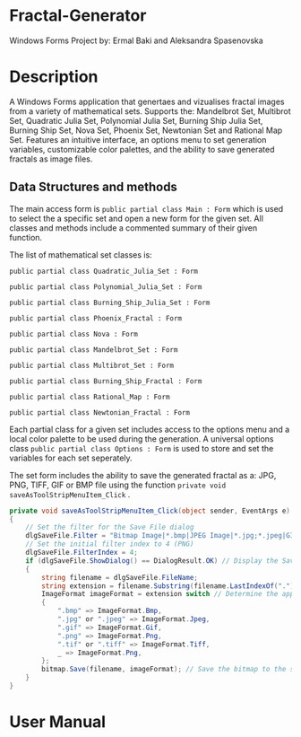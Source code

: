 # Fractal-Generator

Windows Forms Project by: Ermal Baki and Aleksandra Spasenovska

# Description

A Windows Forms application that genertaes and vizualises fractal images from a variety of mathematical sets. Supports the: Mandelbrot Set, Multibrot Set, Quadratic Julia Set, Polynomial Julia Set, Burning Ship Julia Set, Burning Ship Set, Nova Set, Phoenix Set, Newtonian Set and Rational Map Set. Features an intuitive interface, an options menu to set generation variables, customizable color palettes, and the ability to save generated fractals as image files.

## Data Structures and methods

The main access form is ``` public partial class Main : Form ``` which is used to select the a specific set and open a new form for the given set. All classes and methods include a commented summary of their given function.

The list of mathematical set classes is:

```public partial class Quadratic_Julia_Set : Form```

```public partial class Polynomial_Julia_Set : Form```

```public partial class Burning_Ship_Julia_Set : Form```

```public partial class Phoenix_Fractal : Form```

```public partial class Nova : Form```

```public partial class Mandelbrot_Set : Form```

```public partial class Multibrot_Set : Form```

```public partial class Burning_Ship_Fractal : Form```

```public partial class Rational_Map : Form```

```public partial class Newtonian_Fractal : Form```

Each partial class for a given set includes access to the options menu and a local color palette to be used during the generation. A universal options class ``` public partial class Options : Form ``` is used to store and set the variables for each set seperately. 

The set form includes the ability to save the generated fractal as a: JPG, PNG, TIFF, GIF or BMP file using the function ```private void saveAsToolStripMenuItem_Click``` .

```csharp
private void saveAsToolStripMenuItem_Click(object sender, EventArgs e)
{
    // Set the filter for the Save File dialog
    dlgSaveFile.Filter = "Bitmap Image|*.bmp|JPEG Image|*.jpg;*.jpeg|GIF Image|*.gif|PNG Image|*.png|TIFF Image|*.tif;*.tiff";
    // Set the initial filter index to 4 (PNG)
    dlgSaveFile.FilterIndex = 4;
    if (dlgSaveFile.ShowDialog() == DialogResult.OK) // Display the Save File dialog
    {
        string filename = dlgSaveFile.FileName;
        string extension = filename.Substring(filename.LastIndexOf("."));
        ImageFormat imageFormat = extension switch // Determine the appropriate ImageFormat based on the file extension
        {
            ".bmp" => ImageFormat.Bmp,
            ".jpg" or ".jpeg" => ImageFormat.Jpeg,
            ".gif" => ImageFormat.Gif,
            ".png" => ImageFormat.Png,
            ".tif" or ".tiff" => ImageFormat.Tiff,
            _ => ImageFormat.Png,
        };
        bitmap.Save(filename, imageFormat); // Save the bitmap to the selected file using the determined ImageFormat
    }
}
```

# User Manual

